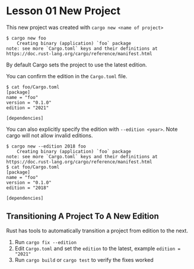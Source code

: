 # Lesson 01 New Project
This new project was created with `cargo new <name of project>`

```
$ cargo new foo
    Creating binary (application) `foo` package
note: see more `Cargo.toml` keys and their definitions at https://doc.rust-lang.org/cargo/reference/manifest.html

```

By default Cargo sets the project to use the latest edition.

You can confirm the edition in the `Cargo.toml` file.
```
$ cat foo/Cargo.toml
[package]
name = "foo"
version = "0.1.0"
edition = "2021"

[dependencies]
```

You can also explicitly specify the edition with `--edition <year>`. Note
cargo will not allow invalid editions.
```
$ cargo new --edition 2018 foo
    Creating binary (application) `foo` package
note: see more `Cargo.toml` keys and their definitions at https://doc.rust-lang.org/cargo/reference/manifest.html
$ cat foo/Cargo.toml
[package]
name = "foo"
version = "0.1.0"
edition = "2018"

[dependencies]
```

## Transitioning A Project To A New Edition
Rust has tools to automatically transition a project from edition to the next.

1. Run `cargo fix --edition`
2. Edit `Cargo.toml` and set the `edition` to the latest, example `edition = "2021"`
3. Run `cargo build` or `cargo test` to verify the fixes worked

